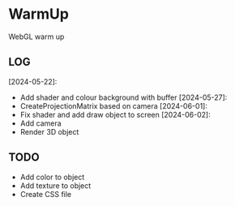 # WarmUp
WebGL warm up

## LOG
[2024-05-22]: 
* Add shader and colour background with buffer
[2024-05-27]:
* CreateProjectionMatrix based on camera
[2024-06-01]:
* Fix shader and add draw object to screen
[2024-06-02]:
* Add camera
* Render 3D object

## TODO
* Add color to object
* Add texture to object
* Create CSS file
